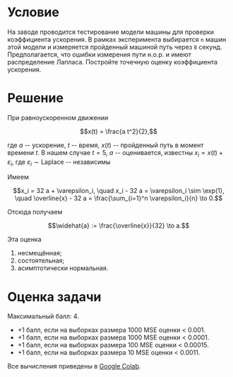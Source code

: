# Условие

На заводе проводится тестирование модели машины для проверки коэффициента ускорения. 
В рамках эксперимента выбирается `n` машин этой модели 
и измеряется пройденный машиной путь через `8` секунд.
Предполагается, что ошибки измерения пути н.о.р.
и имеют распределение Лапласа.
Постройте точечную оценку коэффициента ускорения.

# Решение

При равноускоренном движении
```math
x(t) = \frac{a t^2}{2},
```
где $a$ -- ускорение, $t$ -- время, $x(t)$ -- пройденный путь в момент времени $t$.
В нашем случае $t = 5$, $a$ -- оценивается, известны $x_i = x(t) + \varepsilon_i$,
где $\varepsilon_i \sim \text{Laplace}$ -- независимы

Имеем
```math
x_i = 32 a + \varepsilon_i,
\quad x_i - 32 a = \varepsilon_i \sim \exp(1),
\quad \overline{x} - 32 a = \frac{\sum_{i=1}^n \varepsilon_i}{n} \to 0.
```
Отсюда получаем
```math
\widehat{a} := \frac{\overline{x}}{32} \to a.
```
Эта оценка
1. несмещённая;
2. состоятельная;
3. асимптотически нормальная.

# Оценка задачи

Максимальный балл: $4$.
* $+1$ балл, если на выборках размера $1000$ MSE оценки < $0.001$.
* $+1$ балл, если на выборках размера $1000$ MSE оценки < $0.0001$.
* $+1$ балл, если на выборках размера $100$ MSE оценки < $0.00015$.
* $+1$ балл, если на выборках размера $10$ MSE оценки < $0.0011$.

Все вычисления приведены в [Google Colab](https://colab.research.google.com/drive/1jqwmFrulyknBkOmE0atUhk8W8emgIsyK?usp=sharing).
